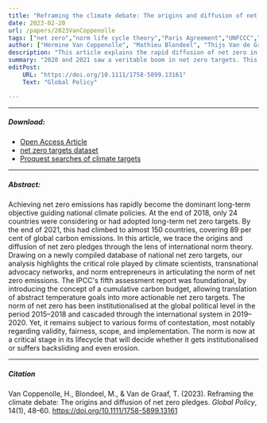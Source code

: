 ```yaml
---
title: "Reframing the climate debate: The origins and diffusion of net zero pledges" 
date: 2023-02-20
url: /papers/2023VanCoppenolle
tags: ["net zero","norm life cycle theory","Paris Agreement","UNFCCC","norm diffusion", "climate ambition"]
author: ["Hermine Van Coppenolle", "Mathieu Blondeel", "Thijs Van de Graaf"]
description: "This article explains the rapid diffusion of net zero in 2020 and 2021 using norm life cycle theory." 
summary: "2020 and 2021 saw a veritable boom in net zero targets. This article explores this phenomenon, using the norm life cycle theory of Finnemore and Sikkink to investigate the emergence and diffusion of net zero as a global climate norm."
editPost:
    URL: "https://doi.org/10.1111/1758-5899.13161"
    Text: "Global Policy"

---
```


---

##### Download:

- [Open Access Article](2023_VanCoppenolle.pdf)
- [net zero targets dataset](https://doi.org/10.5281/zenodo.6644988)
- [Proquest searches of climate targets](https://doi.org/10.5281/zenodo.6645030)

---

##### Abstract:

Achieving net zero emissions has rapidly become the dominant long-term objective guiding national climate policies. At the end of 2018, only 24 countries were considering or had adopted long-term net zero targets. By the end of 2021, this had climbed to almost 150 countries, covering 89 per cent of global carbon emissions. In this article, we trace the origins and diffusion of net zero pledges through the lens of international norm theory. Drawing on a newly compiled database of national net zero targets, our analysis highlights the critical role played by climate scientists, transnational advocacy networks, and norm entrepreneurs in articulating the norm of net zero emissions. The IPCC's fifth assessment report was foundational, by introducing the concept of a cumulative carbon budget, allowing translation of abstract temperature goals into more actionable net zero targets. The norm of net zero has been institutionalised at the global political level in the period 2015–2018 and cascaded through the international system in 2019–2020. Yet, it remains subject to various forms of contestation, most notably regarding validity, fairness, scope, and implementation. The norm is now at a critical stage in its lifecycle that will decide whether it gets institutionalised or suffers backsliding and even erosion.


---

##### Citation

Van Coppenolle, H., Blondeel, M., & Van de Graaf, T. (2023). Reframing the climate debate: The origins and diffusion of net zero pledges. *Global Policy*, 14(1), 48–60. https://doi.org/10.1111/1758-5899.13161


